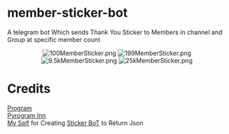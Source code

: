 # member-sticker-bot

A telegram bot Which sends Thank You Sticker to Members in channel and Group at specific member count

<center>
<img src="https://telegra.ph/file/4c61dff7e8201bd0f2a7f.jpg" alt="100MemberSticker.png">
<img src="https://telegra.ph/file/4d9c3fb1893cf052cc6d4.jpg" alt="199MemberSticker.png">
<img src="https://telegra.ph/file/5e50d3d4954ce72cf96ef.jpg" alt="9.5kMemberSticker.png">
<img src="https://telegra.ph/file/5cb7142892e3bff1b84b3.jpg" alt="25kMemberSticker.png">
</center>

# Credits
[Program](https://pyrogram.org) <br>
[Pyrogram Inn](https://t.me/pyrogramchat) <br>
[My Self](github.com/bughunter0) for Creating [Sticker BoT](https://github.com/BugHunterCodeLabs/Sticker-Bot) to Return Json

